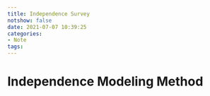 ```yaml
---
title: Independence Survey
notshow: false
date: 2021-07-07 10:39:25
categories:
- Note
tags:
---
```


# Independence Modeling Method

